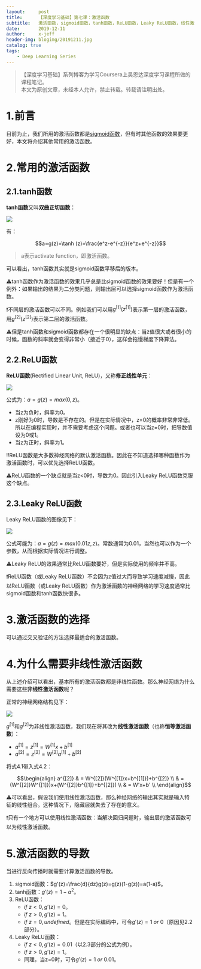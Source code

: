 ```yaml
---
layout:     post
title:      【深度学习基础】第七课：激活函数
subtitle:   激活函数，sigmoid函数，tanh函数，ReLU函数，Leaky ReLU函数，线性激活函数，非线性激活函数
date:       2019-12-11
author:     x-jeff
header-img: blogimg/20191211.jpg
catalog: true
tags:
    - Deep Learning Series
---
```

>【深度学习基础】系列博客为学习Coursera上吴恩达深度学习课程所做的课程笔记。  
>本文为原创文章，未经本人允许，禁止转载。转载请注明出处。

# 1.前言

目前为止，我们所用的激活函数都是[sigmoid函数](http://shichaoxin.com/2019/08/21/机器学习基础-第七课-对数几率回归/)，但有时其他函数的效果要更好，本文将介绍其他常用的激活函数。

# 2.常用的激活函数

## 2.1.tanh函数

**tanh函数**又叫**双曲正切函数**：

![](https://xjeffblogimg.oss-cn-beijing.aliyuncs.com/BLOGIMG/BlogImage/DeepLearningSeries/Lesson7/7x1.jpeg)

有：

$$a=g(z)=\tanh (z)=\frac{e^z-e^{-z}}{e^z+e^{-z}}$$

>a表示activate function，即激活函数。

可以看出，tanh函数其实就是sigmoid函数平移后的版本。

⚠️tanh函数作为激活函数的效果几乎总是比sigmoid函数的效果要好！但是有一个例外：如果输出的结果为二分类问题，则输出层可以选择sigmoid函数作为激活函数。

❗️不同层的激活函数可以不同。例如我们可以用$g^{[1]}(z^{[1]})$表示第一层的激活函数，用$g^{[2]}(z^{[2]})$表示第二层的激活函数。

⚠️但是tanh函数和sigmoid函数都存在一个很明显的缺点：当z值很大或者很小的时候，函数的斜率就会变得非常小（接近于0），这样会拖慢梯度下降算法。

## 2.2.ReLU函数

**ReLU函数**(Rectified Linear Unit, ReLU)，又称**修正线性单元**：

![](https://xjeffblogimg.oss-cn-beijing.aliyuncs.com/BLOGIMG/BlogImage/DeepLearningSeries/Lesson7/7x2.png)

公式为：$a=g(z)=max(0,z)$。

* 当z为负时，斜率为0。
* z刚好为0时，导数是不存在的。但是在实际情况中，z=0的概率非常非常低。所以在编程实现时，并不需要考虑这个问题。或者也可以当z=0时，把导数值设为0或1。
* 当z为正时，斜率为1。

‼️ReLU函数是大多数神经网络的默认激活函数。因此在不知道选择哪种函数作为激活函数时，可以优先选择ReLU函数。

⚠️ReLU函数的一个缺点就是当z<0时，导数为0。因此引入Leaky ReLU函数克服这个缺点。

## 2.3.Leaky ReLU函数

Leaky ReLU函数的图像见下：

![](https://xjeffblogimg.oss-cn-beijing.aliyuncs.com/BLOGIMG/BlogImage/DeepLearningSeries/Lesson7/7x3.png)

公式可能为：$a=g(z)=max(0.01z,z)$。常数通常为0.01，当然也可以作为一个参数，从而根据实际情况进行调整。

⚠️Leaky ReLU的效果通常比ReLU函数要好，但是实际使用的频率并不高。

❗️ReLU函数（或Leaky ReLU函数）不会因为z值过大而导致学习速度减慢，因此以ReLU函数（或Leaky ReLU函数）作为激活函数的神经网络的学习速度通常比sigmoid函数和tanh函数快很多。

# 3.激活函数的选择

可以通过交叉验证的方法选择最适合的激活函数。

# 4.为什么需要非线性激活函数

从上述介绍可以看出，基本所有的激活函数都是非线性函数。那么神经网络为什么需要这些**非线性激活函数**呢？

正常的神经网络结构见下：

![](https://xjeffblogimg.oss-cn-beijing.aliyuncs.com/BLOGIMG/BlogImage/DeepLearningSeries/Lesson7/7x4.png)

$g^{[1]}$和$g^{[2]}$为非线性激活函数，我们现在将其改为**线性激活函数**（也称**恒等激活函数**）：

* $a^{[1]}=z^{[1]}=W^{[1]}x+b^{[1]} \tag{4.1}$
* $a^{[2]}=z^{[2]}=W^{[2]}a^{[1]}+b^{[2]} \tag{4.2}$

将式4.1带入式4.2：

$$\begin{align} a^{[2]} & = W^{[2]}(W^{[1]}x+b^{[1]})+b^{[2]} \\ & = (W^{[2]}W^{[1]})x+(W^{[2]}b^{[1]}+b^{[2]}) \\ & = W'x+b' \\ \end{align}$$

⚠️可以看出，假设我们使用线性激活函数，那么神经网络的输出其实就是输入特征的线性组合。这种情况下，隐藏层就失去了存在的意义。

❗️只有一个地方可以使用线性激活函数：当解决回归问题时，输出层的激活函数可以为线性激活函数。

# 5.激活函数的导数

当进行反向传播时就需要计算激活函数的导数。

1. sigmoid函数：$g'(z)=\frac{d}{dz}g(z)=g(z)(1-g(z))=a(1-a)$。
2. tanh函数：$g'(z)=1-a^2$。
3. ReLU函数：
	* $if \  z<0,g'(z)=0$。
	* $if \  z>0,g'(z)=1$。
	* $if \  z=0,undefined$。但是在实际编码中，可令$g'(z)=1 \ or \ 0$（原因见2.2部分）。
4. Leaky ReLU函数：
	* $if \  z<0,g'(z)=0.01$（以2.3部分的公式为例）。
	* $if \  z>0,g'(z)=1$。
	* 同理，当z=0时，可令$g'(z)=1 \  or \  0.01$。